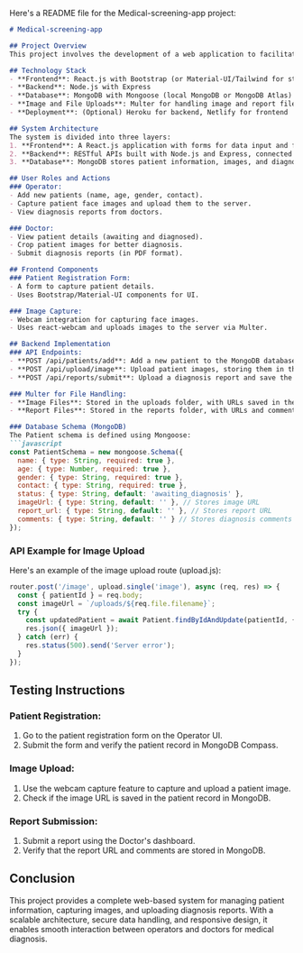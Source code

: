 Here's a README file for the Medical-screening-app project:

```markdown
# Medical-screening-app

## Project Overview
This project involves the development of a web application to facilitate the use of a portable screening device for medical purposes. The app allows Operators to enter patient details, capture face images, and access diagnosis reports, while Doctors can view patients, crop images, and submit diagnosis reports.

## Technology Stack
- **Frontend**: React.js with Bootstrap (or Material-UI/Tailwind for styling)
- **Backend**: Node.js with Express
- **Database**: MongoDB with Mongoose (local MongoDB or MongoDB Atlas)
- **Image and File Uploads**: Multer for handling image and report file uploads
- **Deployment**: (Optional) Heroku for backend, Netlify for frontend

## System Architecture
The system is divided into three layers:
1. **Frontend**: A React.js application with forms for data input and features for image capture and report download.
2. **Backend**: RESTful APIs built with Node.js and Express, connected to MongoDB for data storage.
3. **Database**: MongoDB stores patient information, images, and diagnosis reports.

## User Roles and Actions
### Operator:
- Add new patients (name, age, gender, contact).
- Capture patient face images and upload them to the server.
- View diagnosis reports from doctors.

### Doctor:
- View patient details (awaiting and diagnosed).
- Crop patient images for better diagnosis.
- Submit diagnosis reports (in PDF format).

## Frontend Components
### Patient Registration Form:
- A form to capture patient details.
- Uses Bootstrap/Material-UI components for UI.

### Image Capture:
- Webcam integration for capturing face images.
- Uses react-webcam and uploads images to the server via Multer.

## Backend Implementation
### API Endpoints:
- **POST /api/patients/add**: Add a new patient to the MongoDB database.
- **POST /api/upload/image**: Upload patient images, storing them in the server's uploads folder and saving the URL in MongoDB.
- **POST /api/reports/submit**: Upload a diagnosis report and save the file URL and comments in MongoDB.

### Multer for File Handling:
- **Image Files**: Stored in the uploads folder, with URLs saved in the corresponding patient record in MongoDB.
- **Report Files**: Stored in the reports folder, with URLs and comments saved to MongoDB.

### Database Schema (MongoDB)
The Patient schema is defined using Mongoose:
```javascript
const PatientSchema = new mongoose.Schema({
  name: { type: String, required: true },
  age: { type: Number, required: true },
  gender: { type: String, required: true },
  contact: { type: String, required: true },
  status: { type: String, default: 'awaiting_diagnosis' },
  imageUrl: { type: String, default: '' }, // Stores image URL
  report_url: { type: String, default: '' }, // Stores report URL
  comments: { type: String, default: '' } // Stores diagnosis comments
});
```

### API Example for Image Upload
Here's an example of the image upload route (upload.js):
```javascript
router.post('/image', upload.single('image'), async (req, res) => {
  const { patientId } = req.body;
  const imageUrl = `/uploads/${req.file.filename}`;
  try {
    const updatedPatient = await Patient.findByIdAndUpdate(patientId, { imageUrl });
    res.json({ imageUrl });
  } catch (err) {
    res.status(500).send('Server error');
  }
});
```

## Testing Instructions
### Patient Registration:
1. Go to the patient registration form on the Operator UI.
2. Submit the form and verify the patient record in MongoDB Compass.

### Image Upload:
1. Use the webcam capture feature to capture and upload a patient image.
2. Check if the image URL is saved in the patient record in MongoDB.

### Report Submission:
1. Submit a report using the Doctor's dashboard.
2. Verify that the report URL and comments are stored in MongoDB.

## Conclusion
This project provides a complete web-based system for managing patient information, capturing images, and uploading diagnosis reports. With a scalable architecture, secure data handling, and responsive design, it enables smooth interaction between operators and doctors for medical diagnosis.
